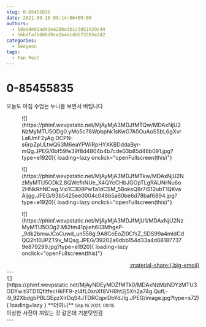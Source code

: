 ```yaml
---
slug: 0-85455835
date: 2021-09-16 09:14:06+09:00
authors:
  - 5da9de03ad41ea20ba3b1c3d51929c44
  - 56bdfafb606d9ce1b4ecdd572595e242
categories:
  - Seoyeon
tags:
  - Fan Post
---
```


# 0-85455835

<div class="post-container" markdown="1">
<div class="content-container md-sidebar__scrollwrap" markdown="1">

오늘도 아침 수업는 누나를 보면서 버팁니다
<figure markdown="1">
![](https://phinf.wevpstatic.net/MjAyMjA3MDJfMTQw/MDAxNjU2NzMyMTU5ODg0.yMo5c78Wpbphk1sKwG7A5OuAoS5bL6gXvrLalUmF2yAg.DCPN-s6rpZpULtwQ63M6eaYPWIRpHYXKBDddaByr-mQg.JPEG/6bf59fe39f8d4804b4b7cde03b85d46b091.jpg?type=e1920){ loading=lazy onclick="openFullscreen(this)"}
</figure>

<figure markdown="1">
![](https://phinf.wevpstatic.net/MjAyMjA3MDJfMTkw/MDAxNjU2NzMyMTU5ODk2.8QWefnNUe_X4QYcCHbJGOpTLgRAUNrNu6o2HNkRhNCwg.Vio1C3D8PwTa1dCSM_58oksQ8r7iS12ubT1QKvaAljgg.JPEG/93b5425ee0004c048b5a60be6d78baf6894.jpg?type=e1920){ loading=lazy onclick="openFullscreen(this)"}
</figure>

<figure markdown="1">
![](https://phinf.wevpstatic.net/MjAyMjA3MDJfMjU1/MDAxNjU2NzMyMTU5ODg2.Mi2tm41pjieh6Il3MhgeP-_9dk2bmwJCoCuwd_un558g.9A8CoEoZl0CfsZ_SDS99a4mIdCdQQ2h10JPZT9v_MQsg.JPEG/39202a6dbb154d33a4d681877379e879299.jpg?type=e1920){ loading=lazy onclick="openFullscreen(this)"}
</figure>


</div>
</div>

<div style="text-align: right;" markdown="1">
<a href="https://weverse.io/fromis9/fanpost/0-85455835" style="text-align: right;">:material-share:{.big-emoji}</a>
</div>
---

<div class="comments-container md-sidebar__scrollwrap" markdown="1">
<div class="comment" markdown="1">
<div class='id-container' markdown="1">
![](https://phinf.wevpstatic.net/MjAyNDEyMDZfMTk0/MDAxNzMzNDYzMTU3ODYw.tGTD1QfitfecHkFF9-zI4fL0xnXf8VH8ht2j5Xh2a74g.QufL-i9_92XbdgbPBLGEpzXIrDqS4JTDRCqprDbYdJIg.JPEG/image.jpg?type=s72){ loading=lazy }
**<span class="artist">더여니</span>** <small>Sep 16 2021, 09:15</small><br>
</div>
<div class='comment-body' markdown="1">
이상한 사진이 껴있는 것 같은데 기분탓인감
</div>
</div>
</div>
---
